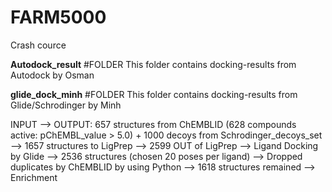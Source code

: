 # FARM5000
Crash cource 

**Autodock_result** #FOLDER
This folder contains docking-results from Autodock by Osman

**glide_dock_minh** #FOLDER
This folder contains docking-results from Glide/Schrodinger by Minh

INPUT --> OUTPUT:
657 structures from ChEMBLID (628 compounds active: pChEMBL_value > 5.0) + 1000 decoys from Schrodinger_decoys_set --> 1657 structures to LigPrep --> 2599 OUT of LigPrep --> Ligand Docking by Glide 
--> 2536 structures (chosen 20 poses per ligand) --> Dropped duplicates by ChEMBLID by using Python --> 1618 structures remained --> Enrichment
